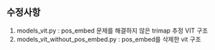 ## 수정사항

1. models_vit.py : pos_embed 문제를 해결하지 않은 trimap 추정 VIT 구조
2. models_vit_without_pos_embed.py : pos_embed를 삭제한 vit 구조

